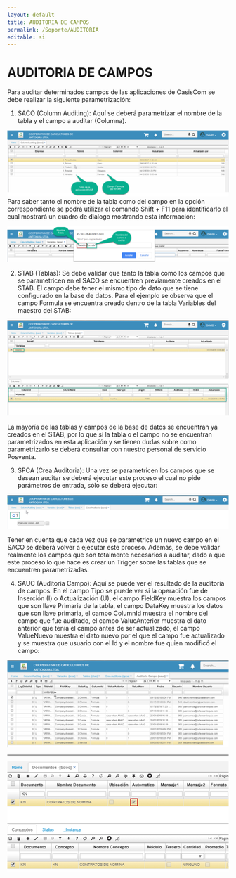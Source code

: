 ```yaml
---
layout: default
title: AUDITORIA DE CAMPOS
permalink: /Soporte/AUDITORIA
editable: si
---
```


# AUDITORIA DE CAMPOS

Para auditar determinados campos de las aplicaciones de OasisCom se debe realizar la siguiente parametrización:  

1.	SACO (Column Auditing): Aquí se deberá parametrizar el nombre de la tabla y el campo a auditar (Columna).  


![](auditoria1.png)  
Para saber tanto el nombre de la tabla como del campo en la opción correspondiente se podrá utilizar el comando Shift + F11 para identificarlo el cual mostrará un cuadro de dialogo mostrando esta información:  

![](auditoria2.png)  


2.	STAB (Tablas): Se debe validar que tanto la tabla como los campos que se parametricen en el SACO se encuentren previamente creados en el STAB. El campo debe tener el mismo tipo de dato que se tiene configurado en la base de datos. Para el ejemplo se observa que el campo Formula se encuentra creado dentro de la tabla Variables del maestro del STAB:  

![](auditoria3.png)  

La mayoría de las tablas y campos de la base de datos se encuentran ya creados en el STAB, por lo que si la tabla o el campo no se encuentran parametrizados en esta aplicación y se tienen dudas sobre como parametrizarlo se deberá consultar con nuestro personal de servicio Posventa.  

3.	SPCA (Crea Auditoria): Una vez se parametricen los campos que se desean auditar se deberá ejecutar este proceso el cual no pide parámetros de entrada, sólo se deberá ejecutar:  

![](auditoria4.png)  

Tener en cuenta que cada vez que se parametrice un nuevo campo en el SACO se deberá volver a ejecutar este proceso. Además, se debe validar realmente los campos que son totalmente necesarios a auditar, dado a que este proceso lo que hace es crear un Trigger sobre las tablas que se encuentren parametrizadas.   


4.	SAUC (Auditoria Campo): Aquí se puede ver el resultado de la auditoria de campos. En el campo Tipo se puede ver si la operación fue de Inserción (I) o Actualización (U), el campo FieldKey muestra los campos que son llave Primaria de la tabla, el campo DataKey muestra los datos que son llave primaria, el campo ColumnId muestra el nombre del campo que fue auditado, el campo ValueAnterior muestra el dato anterior que tenía el campo antes de ser actualizado, el campo ValueNuevo muestra el dato nuevo por el que el campo fue actualizado y se muestra que usuario con el Id y el nombre fue quien modificó el campo:  

![](auditoria5.png)  



***********









![](consecutivo1.png)